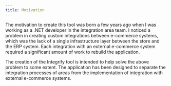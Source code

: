 ```yaml
---
title: Motivation
---
```


The motivation to create this tool was born a few years ago when I was working as a .NET developer in the integration area team. I noticed a problem in creating custom integrations between e-commerce systems, which was the lack of a single infrastructure layer between the store and the ERP system. Each integration with an external e-commerce system required a significant amount of work to rebuild the application.

The creation of the Integrify tool is intended to help solve the above problem to some extent. The application has been designed to separate the integration processes of areas from the implementation of integration with external e-commerce systems.